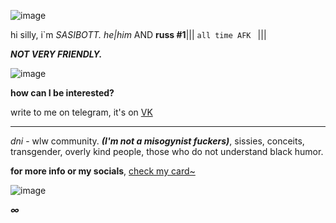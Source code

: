 ![image](https://github.com/user-attachments/assets/83e47f0a-5be0-4ee9-8517-dce0cbe729ae) 

           

   hi silly, i`m *SASIBOTT.* _he|him_ AND **russ #1**||| ``all time AFK ``         |||
  
***NOT VERY FRIENDLY.***

  ![image](https://github.com/user-attachments/assets/c6bc67dc-06ef-4b93-b7f1-10772e14ec18) 

**how can I be interested?**

 write to me on telegram, it's on [VK](https://vk.com/sasibott)

-----------------------------

*dni* - wlw community. ***(I'm not a misogynist fuckers)***, sissies, conceits, transgender, overly kind people, those who do not understand black humor.

**for more info or my socials**, [check my card~](https://sasibott.carrd.co)

![image](https://github.com/user-attachments/assets/8e0bd5dc-a2c5-402b-a9da-218778e0c4bf)

  ***∞***






<!--
**sasibott/sasibott** is a ✨ _special_ ✨ repository because its `README.md` (this file) appears on your GitHub profile.

Here are some ideas to get you started:

- 🔭 I’m currently working on ...
- 🌱 I’m currently learning ...
- 👯 I’m looking to collaborate on ...
- 🤔 I’m looking for help with ...
- 💬 Ask me about ...
- 📫 How to reach me: ...
- 😄 Pronouns: ...
- ⚡ Fun fact: ...
-->
